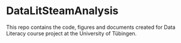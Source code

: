 # DataLitSteamAnalysis

This repo contains the code, figures and documents created for Data Literacy course project at the University of Tübingen.

